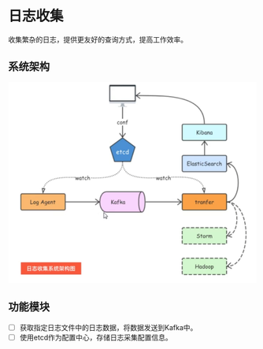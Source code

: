 # 日志收集

收集繁杂的日志，提供更友好的查询方式，提高工作效率。



## 系统架构

![](assets/2024-06-12-12-21-00-image.png)

## 功能模块

- [ ] 获取指定日志文件中的日志数据，将数据发送到Kafka中。
- [ ] 使用etcd作为配置中心，存储日志采集配置信息。
